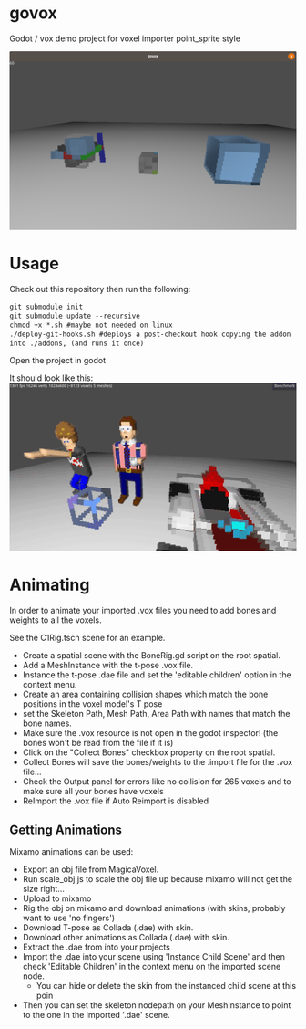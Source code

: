 # govox
Godot / vox demo project for voxel importer point_sprite style

![Static Preview](./govox.png)

# Usage
Check out this repository then run the following:

```
git submodule init
git submodule update --recursive
chmod +x *.sh #maybe not needed on linux
./deploy-git-hooks.sh #deploys a post-checkout hook copying the addon into ./addons, (and runs it once)
```

Open the project in godot

It should look like this: [![Govox Preview](./govox.gif)](https://streamable.com/s/b318z/sxcuia)

# Animating

In order to animate your imported .vox files you need to add bones and weights to all the voxels.

See the C1Rig.tscn scene for an example.

* Create a spatial scene with the BoneRig.gd script on the root spatial.
* Add a MeshInstance with the t-pose .vox file.
* Instance the t-pose .dae file and set the 'editable children' option in the context menu.
* Create an area containing collision shapes which match the bone positions in the voxel model's T pose 
* set the Skeleton Path, Mesh Path, Area Path with names that match the bone names.
* Make sure the .vox resource is not open in the godot inspector! (the bones won't be read from the file if it is)
* Click on the "Collect Bones" checkbox property on the root spatial.
* Collect Bones will save the bones/weights to the .import file for the .vox file...
* Check the Output panel for errors like  no collision for 265 voxels and to make sure all your bones have voxels
* ReImport the .vox file if Auto Reimport is disabled

## Getting Animations

Mixamo animations can be used:

* Export an obj file from MagicaVoxel.
* Run scale_obj.js to scale the obj file up because mixamo will not get the size right...
* Upload to mixamo
* Rig the obj on mixamo and download animations (with skins, probably want to use 'no fingers')
* Download T-pose as Collada (.dae) with skin.
* Download other animations as Collada (.dae) with skin.
* Extract the .dae from  into your projects
* Import the .dae into your scene using 'Instance Child Scene' and then check 'Editable Children' in the context menu on the imported scene node.
    * You can hide or delete the skin from the instanced child scene at this poin
* Then you can set the skeleton nodepath on your MeshInstance to point to the one in the imported '.dae' scene.

